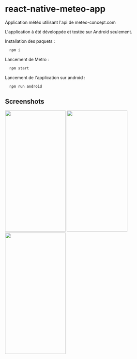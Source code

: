 # react-native-meteo-app

Application météo utilisant l'api de meteo-concept.com

L'application à été développée et testée sur Android seulement.

Installation des paquets :
```bash
  npm i
```

Lancement de Metro :
```bash
  npm start
```

Lancement de l'application sur android :
```bash
  npm run android
```
## Screenshots

<div>
  <img src="https://zupimages.net/up/22/51/svw0.jpg" width="200" height="400" />
  <img src="https://zupimages.net/up/22/51/c3q5.jpg" width="200" height="400" />
  <img src="https://zupimages.net/up/22/51/850j.jpg" width="200" height="400" />
</div>
